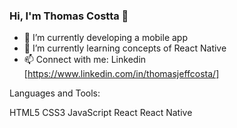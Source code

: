 ### Hi, I'm Thomas Costta  👋

- 🔭 I’m currently developing a mobile app
- 🌱 I’m currently learning concepts of React Native
- 📫 Connect with me: Linkedin [https://www.linkedin.com/in/thomasjeffcosta/]

Languages and Tools:

HTML5 CSS3 JavaScript React React Native
<!--
**thomascostta/thomascostta** is a ✨ _special_ ✨ repository because its `README.md` (this file) appears on your GitHub profile.

Here are some ideas to get you started:

- 🔭 I’m currently working on ...
- 🌱 I’m currently learning ...
- 👯 I’m looking to collaborate on ...
- 🤔 I’m looking for help with ...
- 💬 Ask me about ...
- 📫 How to reach me: ...
- 😄 Pronouns: ...
- ⚡ Fun fact: ...
-->

